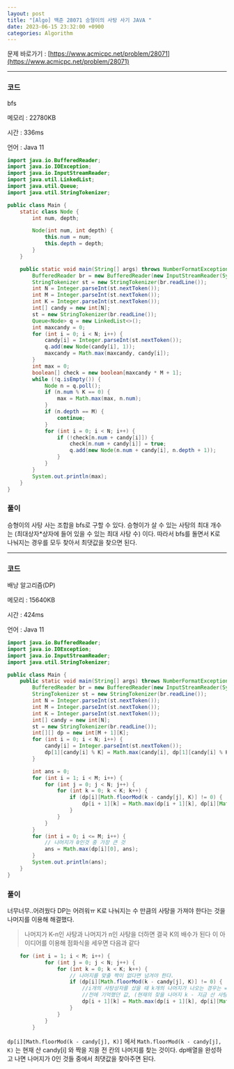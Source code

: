 ```yaml
---
layout: post
title: "[Algo] 백준 28071 승형이의 사탕 사기 JAVA "
date: 2023-06-15 23:32:00 +0900
categories: Algorithm
---
```


문제 바로가기 : [https://www.acmicpc.net/problem/28071](https://www.acmicpc.net/problem/28071)

---

### 코드

bfs

메모리 : 22780KB

시간 : 336ms

언어 : Java 11

```java
import java.io.BufferedReader;
import java.io.IOException;
import java.io.InputStreamReader;
import java.util.LinkedList;
import java.util.Queue;
import java.util.StringTokenizer;

public class Main {
    static class Node {
        int num, depth;

        Node(int num, int depth) {
            this.num = num;
            this.depth = depth;
        }
    }

    public static void main(String[] args) throws NumberFormatException, IOException {
        BufferedReader br = new BufferedReader(new InputStreamReader(System.in));
        StringTokenizer st = new StringTokenizer(br.readLine());
        int N = Integer.parseInt(st.nextToken());
        int M = Integer.parseInt(st.nextToken());
        int K = Integer.parseInt(st.nextToken());
        int[] candy = new int[N];
        st = new StringTokenizer(br.readLine());
        Queue<Node> q = new LinkedList<>();
        int maxcandy = 0;
        for (int i = 0; i < N; i++) {
            candy[i] = Integer.parseInt(st.nextToken());
            q.add(new Node(candy[i], 1));
            maxcandy = Math.max(maxcandy, candy[i]);
        }
        int max = 0;
        boolean[] check = new boolean[maxcandy * M + 1];
        while (!q.isEmpty()) {
            Node n = q.poll();
            if (n.num % K == 0) {
                max = Math.max(max, n.num);
            }
            if (n.depth == M) {
                continue;
            }
            for (int i = 0; i < N; i++) {
                if (!check[n.num + candy[i]]) {
                    check[n.num + candy[i]] = true;
                    q.add(new Node(n.num + candy[i], n.depth + 1));
                }
            }
        }
        System.out.println(max);
    }
}
```

### 풀이

승형이의 사탕 사는 조합을 bfs로 구할 수 있다.
승형이가 살 수 있는 사탕의 최대 개수는 (최대상자\*상자에 들어 있을 수 있는 최대 사탕 수) 이다.
따라서 bfs를 돌면서 K로 나눠지는 경우를 모두 찾아서 최댓값을 찾으면 된다.

---

### 코드

배낭 알고리즘(DP)

메모리 : 15640KB

시간 : 424ms

언어 : Java 11

```java
import java.io.BufferedReader;
import java.io.IOException;
import java.io.InputStreamReader;
import java.util.StringTokenizer;

public class Main {
    public static void main(String[] args) throws NumberFormatException, IOException {
        BufferedReader br = new BufferedReader(new InputStreamReader(System.in));
        StringTokenizer st = new StringTokenizer(br.readLine());
        int N = Integer.parseInt(st.nextToken());
        int M = Integer.parseInt(st.nextToken());
        int K = Integer.parseInt(st.nextToken());
        int[] candy = new int[N];
        st = new StringTokenizer(br.readLine());
        int[][] dp = new int[M + 1][K];
        for (int i = 0; i < N; i++) {
            candy[i] = Integer.parseInt(st.nextToken());
            dp[1][candy[i] % K] = Math.max(candy[i], dp[1][candy[i] % K]);
        }

        int ans = 0;
        for (int i = 1; i < M; i++) {
            for (int j = 0; j < N; j++) {
                for (int k = 0; k < K; k++) {
                    if (dp[i][Math.floorMod(k - candy[j], K)] != 0) {
                        dp[i + 1][k] = Math.max(dp[i + 1][k], dp[i][Math.floorMod(k - candy[j], K)] + candy[j]);
                    }
                }
            }
        }
        for (int i = 0; i <= M; i++) {
            // 나머지가 0인것 중 가장 큰 것
            ans = Math.max(dp[i][0], ans);
        }
        System.out.println(ans);
    }
}
```

### 풀이

너무너무..어려웠다 DP는 어려워ㅠ
K로 나눠지는 수 만큼의 사탕을 가져야 한다는 것을 나머지를 이용해 해결했다.

> 나머지가 K-n인 사탕과 나머지가 n인 사탕을 더하면 결국 K의 배수가 된다
> 이 아이디어를 이용해 점화식을 세우면 다음과 같다

```java
    for (int i = 1; i < M; i++) {
            for (int j = 0; j < N; j++) {
                for (int k = 0; k < K; k++) {
                    // 나머지를 맞출 짝이 없다면 넘겨야 한다.
                    if (dp[i][Math.floorMod(k - candy[j], K)] != 0) {
                        //i개의 사탕상자를 샀을 때 k개의 나머지가 나오는 경우는 =
                        //전에 기억했던 값, (현재의 찾을 나머지 k - 지금 산 사탕상자)%K + 지금 산 사탕상자   중 큰 값
                        dp[i + 1][k] = Math.max(dp[i + 1][k], dp[i][Math.floorMod(k - candy[j], K)] + candy[j]);
                    }
                }
            }
        }
```

`dp[i][Math.floorMod(k - candy[j], K)]` 에서 `Math.floorMod(k - candy[j], K)` 는 현재 산 candy[i] 와 짝을 지을 전 칸의 나머지를 찾는 것이다.
dp배열을 완성하고 나면 나머지가 0인 것들 중에서 최댓값을 찾아주면 된다.
